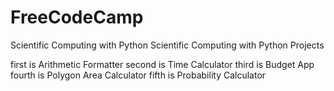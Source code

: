 # FreeCodeCamp
Scientific Computing with Python Scientific Computing with Python Projects

first is Arithmetic Formatter
second is Time Calculator
third is Budget App
fourth is Polygon Area Calculator
fifth is Probability Calculator
